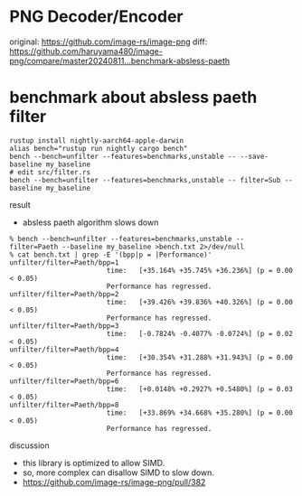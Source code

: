 # PNG Decoder/Encoder
original: https://github.com/image-rs/image-png
diff: https://github.com/haruyama480/image-png/compare/master20240811...benchmark-absless-paeth

# benchmark about absless paeth filter

```
rustup install nightly-aarch64-apple-darwin
alias bench="rustup run nightly cargo bench"
bench --bench=unfilter --features=benchmarks,unstable -- --save-baseline my_baseline
# edit src/filter.rs
bench --bench=unfilter --features=benchmarks,unstable -- filter=Sub --baseline my_baseline
```

result
- absless paeth algorithm slows down
```
% bench --bench=unfilter --features=benchmarks,unstable -- filter=Paeth --baseline my_baseline >bench.txt 2>/dev/null 
% cat bench.txt | grep -E '(bpp|p = |Performance)'
unfilter/filter=Paeth/bpp=1
                        time:   [+35.164% +35.745% +36.236%] (p = 0.00 < 0.05)
                        Performance has regressed.
unfilter/filter=Paeth/bpp=2
                        time:   [+39.426% +39.836% +40.326%] (p = 0.00 < 0.05)
                        Performance has regressed.
unfilter/filter=Paeth/bpp=3
                        time:   [-0.7824% -0.4077% -0.0724%] (p = 0.02 < 0.05)
unfilter/filter=Paeth/bpp=4
                        time:   [+30.354% +31.288% +31.943%] (p = 0.00 < 0.05)
                        Performance has regressed.
unfilter/filter=Paeth/bpp=6
                        time:   [+0.0148% +0.2927% +0.5480%] (p = 0.03 < 0.05)
unfilter/filter=Paeth/bpp=8
                        time:   [+33.869% +34.668% +35.280%] (p = 0.00 < 0.05)
                        Performance has regressed.
```

discussion
- this library is optimized to allow SIMD.
- so, more complex can disallow SIMD to slow down.
- https://github.com/image-rs/image-png/pull/382
